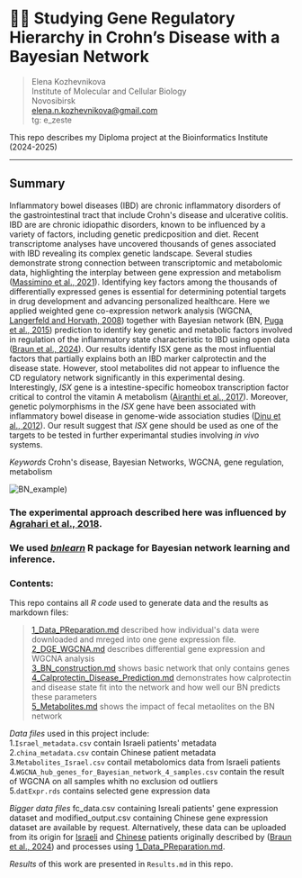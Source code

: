 # :scientist: Studying Gene Regulatory Hierarchy in Crohn’s Disease with a Bayesian Network
> Elena Kozhevnikova  
> Institute of Molecular and Cellular Biology  
> Novosibirsk  
> elena.n.kozhevnikova@gmail.com  
> tg: e_zeste  

This repo describes my Diploma project at the Bioinformatics Institute (2024-2025)
______________________________________________________________________________________________
## Summary
Inflammatory bowel diseases (IBD) are chronic inflammatory disorders of the gastrointestinal tract that include Crohn's disease and ulcerative colitis. IBD are are chronic idiopathic disorders, known to be influenced by a variety of factors, including genetic predicposition and diet. Recent transcriptome analyses have uncovered thousands of genes associated with IBD revealing its complex genetic landscape. Several studies demonstrate strong connection between transcriptomic and metabolomic data, highlighting the interplay between gene expression and metabolism ([Massimino et al., 2021](https://www.nature.com/articles/s43588-021-00114-y)). Identifying key factors among the thousands of differentially expressed genes is essential for determining potential targets in drug development and advancing personalized healthcare. Here we applied weighted gene co-expression network analysis (WGCNA, [Langerfeld and Horvath, 2008](https://bmcbioinformatics.biomedcentral.com/articles/10.1186/1471-2105-9-559)) together with Bayesian network (BN, [Puga et al., 2015](https://www.nature.com/articles/nmeth.3550)) prediction to identify key genetic and metabolic factors involved in regulation of the inflammatory state characteristic to IBD using open data ([Braun et al., 2024](https://www.nature.com/articles/s41467-024-48106-6)). Our results identify ISX gene as the most influential factors that partially explains both an IBD marker calprotectin and the disease state. However, stool metabolites did not appear to influence the CD regulatory network significantly in this experimental desing. Interestingly, *ISX* gene is a intestine-specific homeobox transcription factor critical to control the vitamin A metabolism ([Airanthi et al., 2017](https://www.pnas.org/doi/full/10.1073/pnas.1714963114)). Moreover, genetic polymorphisms in the *ISX* gene have been associated with inflammatory bowel disease in genome-wide association studies ([Dinu et al., 2012](https://journals.plos.org/plosone/article?id=10.1371/journal.pone.0043035)). Our result suggest that *ISX* gene should be used as one of the targets to be tested in further experimantal studies involving *in vivo* systems. 

*Keywords* Crohn's disease, Bayesian Networks, WGCNA, gene regulation, metabolism

![BN_example](https://github.com/Elena-Kozhevnikova/Diploma_BI_25_Bayes/blob/main/images/BN_example.jpg))

### The experimental approach described here was influenced by [Agrahari et al., 2018](https://www.nature.com/articles/s41598-018-24758-5#Sec14). 
### We used [*bnlearn*](https://www.bnlearn.com/) R package for Bayesian network learning and inference.

### Contents:
This repo contains all *R code* used to generate data and the results as markdown files:
> [1_Data_PReparation.md](https://github.com/Elena-Kozhevnikova/Diploma_BI_25_Bayes/blob/main/code/1_Data_Preparation.md) described how individual's data were downloaded and mreged into one gene expression file.  
> [2_DGE_WGCNA.md](https://github.com/Elena-Kozhevnikova/Diploma_BI_25_Bayes/blob/main/code/2_DGE_WGCNA.md) describes differential gene expression and WGCNA analysis  
> [3_BN_construction.md](https://github.com/Elena-Kozhevnikova/Diploma_BI_25_Bayes/blob/main/code/3_BN_construction.md) shows basic network that only contains genes  
> [4_Calprotectin_Disease_Prediction.md](https://github.com/Elena-Kozhevnikova/Diploma_BI_25_Bayes/blob/main/code/4_Calprotectin_Disease_Prediction.md) demonstrates how calprotectin and disease state fit into the network and how well our BN predicts these parameters  
> [5_Metabolites.md](https://github.com/Elena-Kozhevnikova/Diploma_BI_25_Bayes/blob/main/code/5_Metabolites.md) shows the impact of fecal metaolites on the BN network  

*Data files* used in this project include:  
1.```Israel_metadata.csv``` contain Israeli patients' metadata  
2.```china_metadata.csv``` contain Chinese patient metadata  
3.```Metabolites_Israel.csv``` contail metabolomics data from Israeli patients  
4.```WGCNA_hub_genes_for_Bayesian_network_4_samples.csv``` contain the result of WGCNA on all samples whith no exclusion od outliers  
5.```datExpr.rds``` contains selected gene expression data  

*Bigger data files* fc_data.csv containing Isreali patients' gene expression dataset and modified_output.csv containing Chinese gene expression dataset are available by request. Alternatively, these data can be uploaded from its origin for [Israeli](https://www.ncbi.nlm.nih.gov/geo/query/acc.cgi?acc=GSE199906) and [Chinese](https://www.ncbi.nlm.nih.gov/geo/query/acc.cgi?acc=GSE233900) patients originally described by ([Braun et al., 2024](https://www.nature.com/articles/s41467-024-48106-6)) and processes using [1_Data_PReparation.md](https://github.com/Elena-Kozhevnikova/Diploma_BI_25_Bayes/blob/main/code/1_Data_Preparation.md).

*Results* of this work are presented in ```Results.md``` in this repo.
